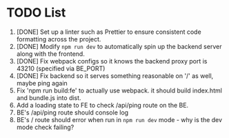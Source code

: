 # TODO List

1. [DONE] Set up a linter such as Prettier to ensure consistent code formatting across the project.
2. [DONE] Modify `npm run dev` to automatically spin up the backend server along with the frontend.
3. [DONE] Fix webpack configs so it knows the backend proxy port is 43210 (specified via BE_PORT)
4. [DONE] Fix backend so it serves something reasonable on '/' as well, maybe ping again
5. Fix 'npm run build:fe' to actually use webpack. it should build index.html and bundle.js into dist.
6. Add a loading state to FE to check /api/ping route on the BE.
7. BE's /api/ping route should console log
8. BE's / route should error when run in `npm run dev` mode - why is the dev mode check failing?

